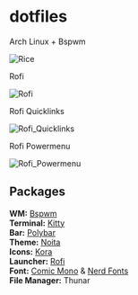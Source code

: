 # dotfiles
Arch Linux + Bspwm

![Rice](https://user-images.githubusercontent.com/79656705/179429596-a1d85106-7b03-46b8-b4b4-3ab4bc18308a.png)


Rofi

![Rofi](https://user-images.githubusercontent.com/79656705/179436238-ab1ea4e3-2470-4be3-b2a9-4118f301e099.png)


Rofi Quicklinks

![Rofi_Quicklinks](https://user-images.githubusercontent.com/79656705/179429705-8517a2a1-608b-4d43-b8f8-f9a01397d6b9.png)


Rofi Powermenu

![Rofi_Powermenu](https://user-images.githubusercontent.com/79656705/179429722-0ad359cd-a681-48af-b1bf-d9f99e26eb21.png)



## Packages

**WM:** [Bspwm](https://github.com/baskerville/bspwm)  
**Terminal:** [Kitty](https://github.com/kovidgoyal/kitty)  
**Bar:** [Polybar](https://github.com/polybar/polybar)  
**Theme:** [Noita](https://github.com/addy-dclxvi/gtk-theme-collections)  
**Icons:** [Kora](https://www.gnome-look.org/p/1256209/)  
**Launcher:** [Rofi](https://github.com/davatorium/rofi)   
**Font:** [Comic Mono](https://github.com/dtinth/comic-mono-font) & [Nerd Fonts](https://github.com/ryanoasis/nerd-fonts)  
**File Manager:** Thunar  
















